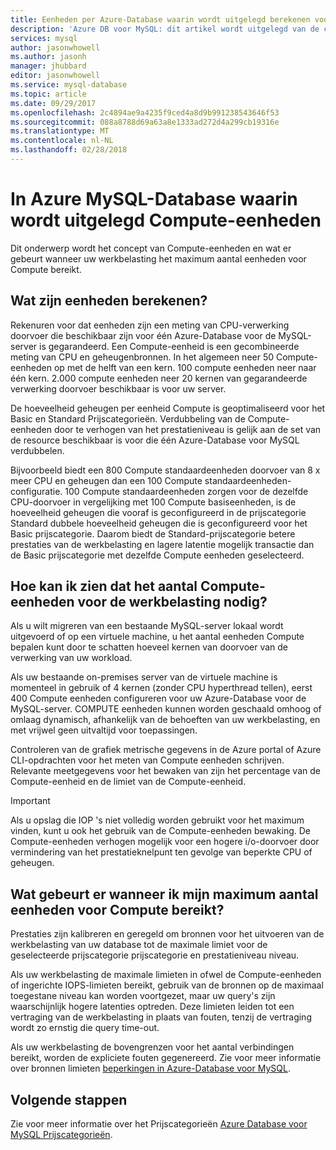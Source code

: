 ```yaml
---
title: Eenheden per Azure-Database waarin wordt uitgelegd berekenen voor MySQL | Microsoft Docs
description: 'Azure DB voor MySQL: dit artikel wordt uitgelegd van de concepten van Compute-eenheden en wat er gebeurt wanneer uw werkbelasting het maximum aantal eenheden voor Compute bereikt.'
services: mysql
author: jasonwhowell
ms.author: jasonh
manager: jhubbard
editor: jasonwhowell
ms.service: mysql-database
ms.topic: article
ms.date: 09/29/2017
ms.openlocfilehash: 2c4894ae9a4235f9ced4a8d9b991238543646f53
ms.sourcegitcommit: 088a8788d69a63a8e1333ad272d4a299cb19316e
ms.translationtype: MT
ms.contentlocale: nl-NL
ms.lasthandoff: 02/28/2018
---
```

# <a name="explaining-compute-units-in-azure-database-for-mysql"></a>In Azure MySQL-Database waarin wordt uitgelegd Compute-eenheden
Dit onderwerp wordt het concept van Compute-eenheden en wat er gebeurt wanneer uw werkbelasting het maximum aantal eenheden voor Compute bereikt.

## <a name="what-are-compute-units"></a>Wat zijn eenheden berekenen?
Rekenuren voor dat eenheden zijn een meting van CPU-verwerking doorvoer die beschikbaar zijn voor één Azure-Database voor de MySQL-server is gegarandeerd. Een Compute-eenheid is een gecombineerde meting van CPU en geheugenbronnen. In het algemeen neer 50 Compute-eenheden op met de helft van een kern. 100 compute eenheden neer naar één kern. 2.000 compute eenheden neer 20 kernen van gegarandeerde verwerking doorvoer beschikbaar is voor uw server.

De hoeveelheid geheugen per eenheid Compute is geoptimaliseerd voor het Basic en Standard Prijscategorieën. Verdubbeling van de Compute-eenheden door te verhogen van het prestatieniveau is gelijk aan de set van de resource beschikbaar is voor die één Azure-Database voor MySQL verdubbelen.

Bijvoorbeeld biedt een 800 Compute standaardeenheden doorvoer van 8 x meer CPU en geheugen dan een 100 Compute standaardeenheden-configuratie. 100 Compute standaardeenheden zorgen voor de dezelfde CPU-doorvoer in vergelijking met 100 Compute basiseenheden, is de hoeveelheid geheugen die vooraf is geconfigureerd in de prijscategorie Standard dubbele hoeveelheid geheugen die is geconfigureerd voor het Basic prijscategorie. Daarom biedt de Standard-prijscategorie betere prestaties van de werkbelasting en lagere latentie mogelijk transactie dan de Basic prijscategorie met dezelfde Compute eenheden geselecteerd.

## <a name="how-can-i-determine-the-number-of-compute-units-needed-for-my-workload"></a>Hoe kan ik zien dat het aantal Compute-eenheden voor de werkbelasting nodig?
Als u wilt migreren van een bestaande MySQL-server lokaal wordt uitgevoerd of op een virtuele machine, u het aantal eenheden Compute bepalen kunt door te schatten hoeveel kernen van doorvoer van de verwerking van uw workload. 

Als uw bestaande on-premises server van de virtuele machine is momenteel in gebruik of 4 kernen (zonder CPU hyperthread tellen), eerst 400 Compute eenheden configureren voor uw Azure-Database voor de MySQL-server. COMPUTE eenheden kunnen worden geschaald omhoog of omlaag dynamisch, afhankelijk van de behoeften van uw werkbelasting, en met vrijwel geen uitvaltijd voor toepassingen. 

Controleren van de grafiek metrische gegevens in de Azure portal of Azure CLI-opdrachten voor het meten van Compute eenheden schrijven. Relevante meetgegevens voor het bewaken van zijn het percentage van de Compute-eenheid en de limiet van de Compute-eenheid.

>[!IMPORTANT]
> Als u opslag die IOP 's niet volledig worden gebruikt voor het maximum vinden, kunt u ook het gebruik van de Compute-eenheden bewaking. De Compute-eenheden verhogen mogelijk voor een hogere i/o-doorvoer door vermindering van het prestatieknelpunt ten gevolge van beperkte CPU of geheugen.

## <a name="what-happens-when-i-hit-my-maximum-compute-units"></a>Wat gebeurt er wanneer ik mijn maximum aantal eenheden voor Compute bereikt?
Prestaties zijn kalibreren en geregeld om bronnen voor het uitvoeren van de werkbelasting van uw database tot de maximale limiet voor de geselecteerde prijscategorie prijscategorie en prestatieniveau niveau. 

Als uw werkbelasting de maximale limieten in ofwel de Compute-eenheden of ingerichte IOPS-limieten bereikt, gebruik van de bronnen op de maximaal toegestane niveau kan worden voortgezet, maar uw query's zijn waarschijnlijk hogere latenties optreden. Deze limieten leiden tot een vertraging van de werkbelasting in plaats van fouten, tenzij de vertraging wordt zo ernstig die query time-out. 

Als uw werkbelasting de bovengrenzen voor het aantal verbindingen bereikt, worden de expliciete fouten gegenereerd. Zie voor meer informatie over bronnen limieten [beperkingen in Azure-Database voor MySQL](concepts-limits.md).

## <a name="next-steps"></a>Volgende stappen
Zie voor meer informatie over het Prijscategorieën [Azure Database voor MySQL Prijscategorieën](./concepts-service-tiers.md).

